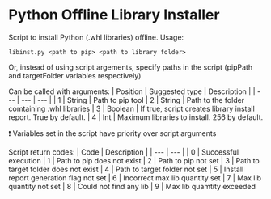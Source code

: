 # Python Offline Library Installer
Script to install Python (.whl libraries) offline. Usage:

`libinst.py <path to pip> <path to library folder>`

Or, instead of using script argements, specify paths in the script (pipPath and targetFolder variables respectively)

Can be called with arguments:
| Position | Suggested type | Description |
| --- | --- | --- |
| 1 | String | Path to pip tool
| 2 | String | Path to the folder comtaining .whl libraries
| 3 | Boolean | If true, script creates library install report. True by default.
| 4 | Int | Maximum libraries to install. 256 by default.

:exclamation: Variables set in the script have priority over script arguments

Script return codes:
| Code | Description |
| --- | --- |
| 0 | Successful execution
| 1 | Path to pip does not exist
| 2 | Path to pip not set
| 3 | Path to target folder does not exist
| 4 | Path to target folder not set
| 5 | Install report generation flag not set
| 6 | Incorrect max lib quantity set
| 7 | Max lib quantity not set
| 8 | Could not find any lib
| 9 | Max lib quamtity exceeded
